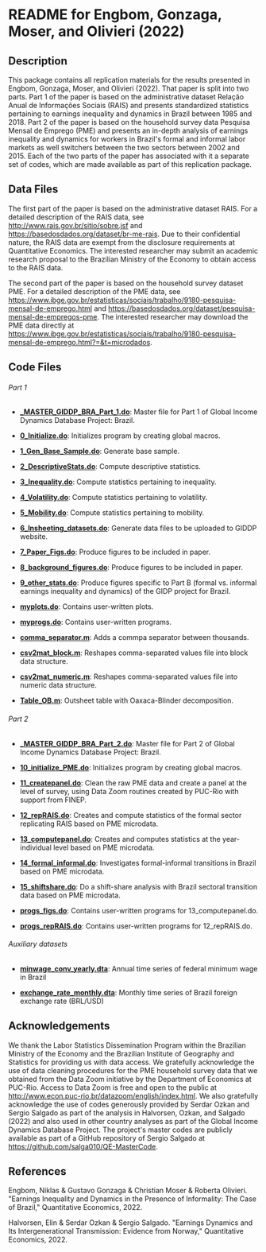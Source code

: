 # README for Engbom, Gonzaga, Moser, and Olivieri (2022)


## Description

This package contains all replication materials for the results presented in Engbom, Gonzaga, Moser, and Olivieri (2022). That paper is split into two parts. Part 1 of the paper is based on the administrative dataset Relação Anual de Informações Sociais (RAIS) and presents standardized statistics pertaining to earnings inequality and dynamics in Brazil between 1985 and 2018. Part 2 of the paper is based on the household survey data Pesquisa Mensal de Emprego (PME) and presents an in-depth analysis of earnings inequality and dynamics for workers in Brazil's formal and informal labor markets as well switchers between the two sectors between 2002 and 2015. Each of the two parts of the paper has associated with it a separate set of codes, which are made available as part of this replication package.


## Data Files

The first part of the paper is based on the administrative dataset RAIS. For a detailed description of the RAIS data, see http://www.rais.gov.br/sitio/sobre.jsf and https://basedosdados.org/dataset/br-me-rais. Due to their confidential nature, the RAIS data are exempt from the disclosure requirements at Quantitative Economics. The interested researcher may submit an academic research proposal to the Brazilian Ministry of the Economy to obtain access to the RAIS data.

The second part of the paper is based on the household survey dataset PME. For a detailed description of the PME data, see https://www.ibge.gov.br/estatisticas/sociais/trabalho/9180-pesquisa-mensal-de-emprego.html and https://basedosdados.org/dataset/pesquisa-mensal-de-empregos-pme. The interested researcher may download the PME data directly at https://www.ibge.gov.br/estatisticas/sociais/trabalho/9180-pesquisa-mensal-de-emprego.html?=&t=microdados.


## Code Files

###### Part 1

- **[_MASTER_GIDDP_BRA_Part_1.do](_MASTER_GIDDP_BRA_Part_1.do)**: Master file for Part 1 of Global Income Dynamics Database Project: Brazil.

- **[0_Initialize.do](0_Initialize.do)**: Initializes program by creating global macros.

- **[1_Gen_Base_Sample.do](1_Gen_Base_Sample.do)**: Generate base sample.

- **[2_DescriptiveStats.do](2_DescriptiveStats.do)**: Compute descriptive statistics.

- **[3_Inequality.do](3_Inequality.do)**: Compute statistics pertaining to inequality.

- **[4_Volatility.do](4_Volatility.do)**: Compute statistics pertaining to volatility.

- **[5_Mobility.do](5_Mobility.do)**: Compute statistics pertaining to mobility.

- **[6_Insheeting_datasets.do](6_Insheeting_datasets.do)**: Generate data files to be uploaded to GIDDP website.

- **[7_Paper_Figs.do](7_Paper_Figs.do)**: Produce figures to be included in paper.

- **[8_background_figures.do](8_background_figures.do)**: Produce figures to be included in paper.

- **[9_other_stats.do](9_other_stats.do)**: Produce figures specific to Part B (formal vs. informal earnings inequality and dynamics) of the GIDP project for Brazil.

- **[myplots.do](myplots.do)**: Contains user-written plots.

- **[myprogs.do](myprogs.do)**: Contains user-written programs.

- **[comma_separator.m](comma_separator.m)**: Adds a commpa separator between thousands.

- **[csv2mat_block.m](csv2mat_block.m)**: Reshapes comma-separated values file into block data structure.

- **[csv2mat_numeric.m](csv2mat_numeric.m)**: Reshapes comma-separated values file into numeric data structure.

- **[Table_OB.m](Table_OB.m)**: Outsheet table with Oaxaca-Blinder decomposition.

###### Part 2

- **[_MASTER_GIDDP_BRA_Part_2.do](_MASTER_GIDDP_BRA_Part_2.do)**: Master file for Part 2 of Global Income Dynamics Database Project: Brazil.

- **[10_initialize_PME.do](10_initialize_PME.do)**: Initializes program by creating global macros.

- **[11_createpanel.do](11_createpanel.do)**: Clean the raw PME data and create a panel at the level of survey, using Data Zoom routines created by PUC-Rio with support from FINEP.

- **[12_repRAIS.do](12_repRAIS.do)**: Creates and compute statistics of the formal sector replicating RAIS based on PME microdata.

- **[13_computepanel.do](13_computepanel.do)**: Creates and computes statistics at the year-individual level based on PME microdata.

- **[14_formal_informal.do](14_formal_informal.do)**: Investigates formal-informal transitions in Brazil based on PME microdata.

- **[15_shiftshare.do](15_shiftshare.do)**: Do a shift-share analysis with Brazil sectoral transition data based on PME microdata.

- **[progs_figs.do](progs_figs.do)**: Contains user-written programs for 13_computepanel.do.

- **[progs_repRAIS.do](progs_repRAIS.do)**: Contains user-written programs for 12_repRAIS.do.

###### Auxiliary datasets

- **[minwage_conv_yearly.dta](minwage_conv_yearly.dta)**: Annual time series of federal minimum wage in Brazil

- **[exchange_rate_monthly.dta](exchange_rate_monthly.dta)**: Monthly time series of Brazil foreign exchange rate (BRL/USD)


## Acknowledgements

We thank the Labor Statistics Dissemination Program within the Brazilian Ministry of the Economy and the Brazilian Institute of Geography and Statistics for providing us with data access. We gratefully acknowledge the use of data cleaning procedures for the PME household survey data that we obtained from the Data Zoom initiative by the Department of Economics at PUC-Rio. Access to Data Zoom is free and open to the public at http://www.econ.puc-rio.br/datazoom/english/index.html. We also gratefully acknowledge the use of codes generously provided by Serdar Ozkan and Sergio Salgado as part of the analysis in Halvorsen, Ozkan, and Salgado (2022) and also used in other country analyses as part of the Global Income Dynamics Database Project. The project's master codes are publicly available as part of a GitHub repository of Sergio Salgado at https://github.com/salga010/QE-MasterCode.


## References

Engbom, Niklas & Gustavo Gonzaga & Christian Moser & Roberta Olivieri. "Earnings Inequality and Dynamics in the Presence of Informality: The Case of Brazil," Quantitative Economics, 2022.

Halvorsen, Elin & Serdar Ozkan & Sergio Salgado. "Earnings Dynamics and Its Intergenerational Transmission: Evidence from Norway," Quantitative Economics, 2022.
